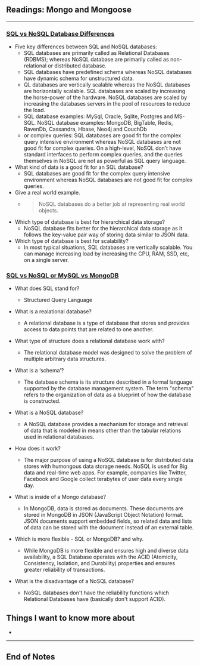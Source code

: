 ## Readings: Mongo and Mongoose
***
### [SQL vs NoSQL Database Differences](https://www.thegeekstuff.com/2014/01/sql-vs-nosql-db/?utm_source=tuicool)
- Five key differences between SQL and NoSQL databases:
  * SQL databases are primarily called as Relational Databases (RDBMS); whereas NoSQL database are primarily called as non-relational or distributed database.
  * SQL databases have predefined schema whereas NoSQL databases have dynamic schema for unstructured data.
  * QL databases are vertically scalable whereas the NoSQL databases are horizontally scalable. SQL databases are scaled by increasing the horse-power of the hardware. NoSQL databases are scaled by increasing the databases servers in the pool of resources to reduce the load.
  * SQL database examples: MySql, Oracle, Sqlite, Postgres and MS-SQL. NoSQL database examples: MongoDB, BigTable, Redis, RavenDb, Cassandra, Hbase, Neo4j and CouchDb
  * or complex queries: SQL databases are good fit for the complex query intensive environment whereas NoSQL databases are not good fit for complex queries. On a high-level, NoSQL don’t have standard interfaces to perform complex queries, and the queries themselves in NoSQL are not as powerful as SQL query language.
- What kind of data is a good fit for an SQL database?
  * SQL databases are good fit for the complex query intensive environment whereas NoSQL databases are not good fit for complex queries.
- Give a real world example.
  * > NoSQL databases do a better job at representing real world objects.
- Which type of database is best for hierarchical data storage?
  * NoSQL database fits better for the hierarchical data storage as it follows the key-value pair way of storing data similar to JSON data.
- Which type of database is best for scalability?
  *  In most typical situations, SQL databases are vertically scalable. You can manage increasing load by increasing the CPU, RAM, SSD, etc, on a single server.

### [SQL vs NoSQL or MySQL vs MongoDB](https://www.youtube.com/watch?v=ZS_kXvOeQ5Y)



- What does SQL stand for?
  * Structured Query Language
- What is a realational database?
  * A relational database is a type of database that stores and provides access to data points that are related to one another.
- What type of structure does a relational database work with?
  * The relational database model was designed to solve the problem of multiple arbitrary data structures.
- What is a ‘schema’?
  * The database schema is its structure described in a formal language supported by the database management system. The term "schema" refers to the organization of data as a blueprint of how the database is constructed.
- What is a NoSQL database?
  * A NoSQL database provides a mechanism for storage and retrieval of data that is modeled in means other than the tabular relations used in relational databases.
- How does it work?
  * The major purpose of using a NoSQL database is for distributed data stores with humongous data storage needs. NoSQL is used for Big data and real-time web apps. For example, companies like Twitter, Facebook and Google collect terabytes of user data every single day.

- What is inside of a Mongo database?
  * In MongoDB, data is stored as documents. These documents are stored in MongoDB in JSON (JavaScript Object Notation) format. JSON documents support embedded fields, so related data and lists of data can be stored with the document instead of an external table.

- Which is more flexible - SQL or MongoDB? and why.
  * While MongoDB is more flexible and ensures high and diverse data availability, a SQL Database operates with the ACID (Atomicity, Consistency, Isolation, and Durability) properties and ensures greater reliability of transactions.
- What is the disadvantage of a NoSQL database?
  * NoSQL databases don't have the reliability functions which Relational Databases have (basically don't support ACID).
## Things I want to know more about
- 
***
 ## End of Notes
